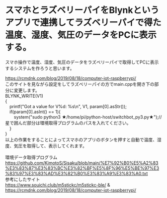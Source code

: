 # スマホとラズベリーパイをBlynkというアプリで連携してラズベリーパイで得た温度、湿度、気圧のデータをPCに表示する。
スマホ操作で温度、湿度、気圧のデータをラズベリーパイで取得してPCに表示するシステムを作ろうと思います。


https://rcmdnk.com/blog/2019/08/18/computer-iot-raspberrypi/
<br>
このサイトを見ながら設定をしてラズベリーパイの方でmain.cppを開き下の部分に変更します。
<br>
BLYNK_WRITE(V1)
<br>
{
<br>
&emsp;printf("Got a value for V%d: %s\n", V1, param[0].asStr());
<br>
&emsp;if(param[0].asInt() == 1){
<br>
&emsp;&emsp;system("sudo python3 ★/home/pi/python-host/switchbot_py3.py★");//星で囲んだ部分は環境取得プログラムのパスを入れてください。
<br>
&emsp;}
<br>
}
<br>
以上の作業をすることによってスマホのアプリのボタンを押すと自動で温度、湿度、気圧を取得して、表示してくれます。
<br>
<br>
環境データ取得プログラム
https://github.com/KimotoS/Sisaku/blob/main/%E7%92%B0%E5%A2%83%E3%83%87%E3%83%BC%E3%82%BF%E5%8F%96%E5%BE%97%E3%83%97%E3%83%AD%E3%82%B0%E3%83%A9%E3%83%A0.txt
<br>
参考にしたサイト
<br>
https://www.souichi.club/m5stickc/m5stickc-ble/ & https://rcmdnk.com/blog/2019/08/18/computer-iot-raspberrypi/

